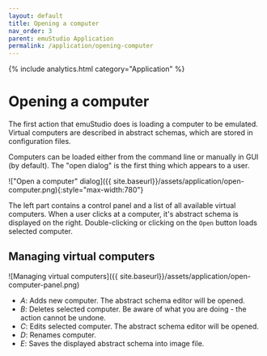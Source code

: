 ```yaml
---
layout: default
title: Opening a computer
nav_order: 3
parent: emuStudio Application
permalink: /application/opening-computer
---
```


{% include analytics.html category="Application" %}

# Opening a computer

The first action that emuStudio does is loading a computer to be emulated. Virtual computers are described in abstract
schemas, which are stored in configuration files.

Computers can be loaded either from the command line or manually in GUI (by default).
The "open dialog" is the first thing which appears to a user.

!["Open a computer" dialog]({{ site.baseurl}}/assets/application/open-computer.png){:style="max-width:780"}

The left part contains a control panel and a list of all available virtual computers. When a user clicks at a computer,
it's abstract schema is displayed on the right. Double-clicking or clicking
on the `Open` button loads selected computer.

## Managing virtual computers

![Managing virtual computers]({{ site.baseurl}}/assets/application/open-computer-panel.png)

- *A*: Adds new computer. The abstract schema editor will be opened.
- *B*: Deletes selected computer. Be aware of what you are doing - the action cannot be undone.
- *C*: Edits selected computer. The abstract schema editor will be opened.
- *D*: Renames computer.
- *E*: Saves the displayed abstract schema into image file.
